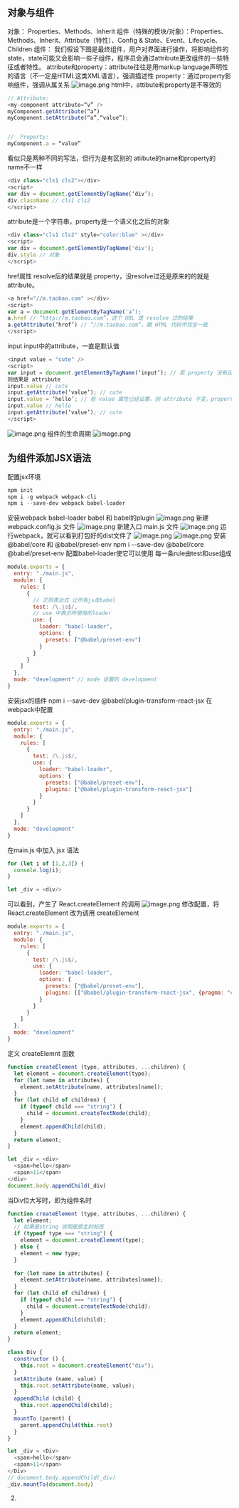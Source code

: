 ## 对象与组件
对象： Properties、Methods、Inherit
组件（特殊的模块/对象）：Properties、Methods、Inherit、Attribute（特性）、Config & State、Event、Lifecycle、Children
组件：
我们假设下图是最终组件，用户对界面进行操作，将影响组件的state，state可能又会影响一些子组件，程序员会通过attribute更改组件的一些特征或者特性。
attribute和property：attribute往往是用markup language声明性的语言（不一定是HTML这类XML语言），强调描述性
property：通过property影响组件，强调从属关系
![image.png](https://cdn.nlark.com/yuque/0/2021/png/265011/1622970522932-dd8ef61f-d9f1-45c4-a80b-2816e9651dee.png#clientId=u4aa252fa-ad59-4&from=paste&height=427&id=ub471fa4b&margin=%5Bobject%20Object%5D&name=image.png&originHeight=853&originWidth=1758&originalType=binary&ratio=2&size=111076&status=done&style=none&taskId=u02cf2d32-a505-41b8-a041-baf8ba968dd&width=879)
html中，attibute和property是不等效的
```javascript
// Attribute:
<my-component attribute=“v” />
myComponent.getAttribute(“a”)
myComponent.setAttribute(“a”,“value”);


//  Property:
myComponent.a = “value”
```
看似只是两种不同的写法，但行为是有区别的
atiibute的name和property的name不一样
```javascript
<div class="cls1 cls2"></div>
<script>
var div = document.getElementByTagName(‘div’);
div.className // cls1 cls2 
</script>
```
attribute是一个字符串，property是一个语义化之后的对象
```javascript
<div class="cls1 cls2" style="color:blue" ></div>
<script>
var div = document.getElementByTagName('div');
div.style // 对象
</script>
```
href属性
resolve后的结果就是 property，没resolve过还是原来的的就是attribute。
```javascript
<a href="//m.taobao.com" ></div>
<script>
var a = document.getElementByTagName('a’); 
a.href // “http://m.taobao.com”，这个 URL 是 resolve 过的结果
a.getAttribute(‘href’) // “//m.taobao.com”，跟 HTML 代码中完全一致
</script>
```
input  input中的attribute，一直是默认值
```javascript
<input value = "cute" />
<script>
var input = document.getElementByTagName(‘input’); // 若 property 没有设置，
则结果是 attribute 
input.value // cute 
input.getAttribute(‘value’); // cute 
input.value = ‘hello’; // 若 value 属性已经设置，则 attribute 不变，property 变化，元素上实际的效果是 property 优先
input.value // hello 
input.getAttribute(‘value’); // cute 
</script>
```
![image.png](https://cdn.nlark.com/yuque/0/2021/png/265011/1622972007538-3fe8716e-407b-4a0f-b709-413dd779ac82.png#clientId=u4aa252fa-ad59-4&from=paste&height=217&id=u9afe21da&margin=%5Bobject%20Object%5D&name=image.png&originHeight=434&originWidth=1953&originalType=binary&ratio=2&size=226308&status=done&style=none&taskId=u0c2b4990-4622-43f4-b9f4-c3167d54736&width=976.5)
组件的生命周期
![image.png](https://cdn.nlark.com/yuque/0/2021/png/265011/1622972071331-f1655978-f945-4025-9179-f1abdcdb4709.png#clientId=u4aa252fa-ad59-4&from=paste&height=422&id=ud65eb60a&margin=%5Bobject%20Object%5D&name=image.png&originHeight=843&originWidth=1836&originalType=binary&ratio=2&size=104826&status=done&style=none&taskId=u0f9ae453-6c8e-4d9a-8f1b-afff94bda57&width=918)
## 为组件添加JSX语法
配置jsx环境
```javascript
npm init
npm i -g webpack webpack-cli
npm i --save-dev webpack babel-loader
```
安装webpack babel-loader  babel 和 babel的plugin
![image.png](https://cdn.nlark.com/yuque/0/2021/png/265011/1622980697923-a1b984a7-20a9-4fee-9d35-c8a3f71c5c47.png#clientId=u4aa252fa-ad59-4&from=paste&height=292&id=u43a09774&margin=%5Bobject%20Object%5D&name=image.png&originHeight=583&originWidth=785&originalType=binary&ratio=2&size=52782&status=done&style=none&taskId=uf0225283-24a4-4fdf-b41e-f1542cd3737&width=392.5)
新建 webpack.config.js 文件
![image.png](https://cdn.nlark.com/yuque/0/2021/png/265011/1622980847433-14cc311c-7b13-444a-8d11-0c6af360aa0e.png#clientId=u4aa252fa-ad59-4&from=paste&height=213&id=u00e91351&margin=%5Bobject%20Object%5D&name=image.png&originHeight=425&originWidth=578&originalType=binary&ratio=2&size=25362&status=done&style=none&taskId=u6d6828a5-7bd1-482d-9bb0-ee76b70ca51&width=289)
新建入口 main.js 文件
![image.png](https://cdn.nlark.com/yuque/0/2021/png/265011/1622980890667-2417edf7-f598-46de-b366-9e4c0c179e6b.png#clientId=u4aa252fa-ad59-4&from=paste&height=263&id=u864cfb8b&margin=%5Bobject%20Object%5D&name=image.png&originHeight=526&originWidth=1097&originalType=binary&ratio=2&size=65728&status=done&style=none&taskId=uf6e01cce-14be-4880-a0d4-b2bc8d8c1e6&width=548.5)
运行webpack，就可以看到打包好的dist文件了
![image.png](https://cdn.nlark.com/yuque/0/2021/png/265011/1622981482424-eddcceab-d320-4614-acf1-2e6221086e4e.png#clientId=u4aa252fa-ad59-4&from=paste&height=138&id=u1621e92f&margin=%5Bobject%20Object%5D&name=image.png&originHeight=276&originWidth=1101&originalType=binary&ratio=2&size=83230&status=done&style=none&taskId=u20c78223-b8cf-419d-8097-2d3be5142b9&width=550.5)
![image.png](https://cdn.nlark.com/yuque/0/2021/png/265011/1622981504062-de364fe3-daac-475f-a6fd-6ec5a08fe66e.png#clientId=u4aa252fa-ad59-4&from=paste&height=147&id=u5c70a08e&margin=%5Bobject%20Object%5D&name=image.png&originHeight=293&originWidth=384&originalType=binary&ratio=2&size=14199&status=done&style=none&taskId=ua0414ff5-2fb4-4bc9-a5b1-4631561f2f8&width=192)
安装 @babel/core 和 @babel/preset-env
npm i --save-dev @babel/core @babel/preset-env
配置babel-loader使它可以使用
每一条rule由test和use组成
```javascript
module.exports = {
  entry: "./main.js",
  module: {
    rules: [
      {
        // 正则表达式 让所有js走babel
        test: /\.js$/, 
        // use 中表示所使用的loader
        use: {
          loader: "babel-loader",
          options: {
            presets: ["@babel/preset-env"]
          }
        }
      }
    ]
  },
  mode: "development" // mode 设置的 development
}
```
安装jsx的插件
npm i --save-dev @babel/plugin-transform-react-jsx
在webpack中配置
```javascript
module.exports = {
  entry: "./main.js",
  module: {
    rules: [
      {
        test: /\.js$/, 
        use: {
          loader: "babel-loader",
          options: {
            presets: ["@babel/preset-env"],
            plugins: ["@babel/plugin-transform-react-jsx"]
          }
        }
      }
    ]
  },
  mode: "development"
}
```
在main.js 中加入 jsx 语法 
```javascript
for (let i of [1,2,3]) {
  console.log(i);
}

let _div = <div/>
```
可以看到，产生了 React.createElement 的调用
![image.png](https://cdn.nlark.com/yuque/0/2021/png/265011/1622982624067-a7421e5a-9126-48ff-a1b4-95d13fabcc1e.png#clientId=u4aa252fa-ad59-4&from=paste&height=92&id=u8c55deae&margin=%5Bobject%20Object%5D&name=image.png&originHeight=183&originWidth=1272&originalType=binary&ratio=2&size=17043&status=done&style=none&taskId=u2770ba86-35fd-42e8-8100-4d9871aac8f&width=636)
修改配置，将 React.createElement 改为调用 createElement
```javascript
module.exports = {
  entry: "./main.js",
  module: {
    rules: [
      {
        test: /\.js$/, 
        use: {
          loader: "babel-loader",
          options: {
            presets: ["@babel/preset-env"],
            plugins: [["@babel/plugin-transform-react-jsx", {pragma: "createElement"}]]
          }
        }
      }
    ]
  },
  mode: "development"
}
```
定义 createElemnt 函数
```javascript
function createElement (type, attributes, ...children) {
  let element = document.createElement(type);
  for (let name in attributes) {
    element.setAttribute(name, attributes[name]);
  }
  for (let child of children) {
    if (typeof child === "string") {
      child = document.createTextNode(child);
    }
    element.appendChild(child);
  }
  return element;
}

let _div = <div>
  <span>hello</span>
  <span>11</span>
</div>
document.body.appendChild(_div)
```
当Div位大写时，即为组件名时
```javascript
function createElement (type, attributes, ...children) {
  let element;
  // 如果是string 说明是原生的标签
  if (typeof type === "string") {
    element = document.createElement(type);
  } else {
    element = new type;
  }
  
  for (let name in attributes) {
    element.setAttribute(name, attributes[name]);
  }
  for (let child of children) {
    if (typeof child === "string") {
      child = document.createTextNode(child);
    }
    element.appendChild(child);
  }
  return element;
}

class Div {
  constructor () {
    this.root = document.createElement("div");
  }
  setAttribute (name, value) {
    this.root.setAttribute(name, value);
  }
  appendChild (child) {
    this.root.appendChild(child);
  }
  mountTo (parent) {
    parent.appendChild(this.root)
  }
}

let _div = <Div>
  <span>hello</span>
  <span>11</span>
</Div>
// document.body.appendChild(_div)
_div.mountTo(document.body)
```

2. ​





































































